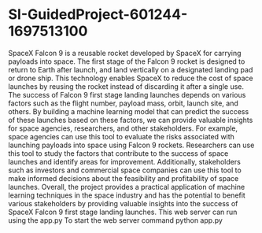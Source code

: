 # SI-GuidedProject-601244-1697513100
SpaceX Falcon 9 is a reusable rocket developed by SpaceX for carrying payloads into space. The first stage of the Falcon 9 rocket is designed to return to Earth after launch, and land vertically on a designated landing pad or drone ship. This technology enables SpaceX to reduce the cost of space launches by reusing the rocket instead of discarding it after a single use. The success of Falcon 9 first stage landing launches depends on various factors such as the flight number, payload mass, orbit, launch site, and others. By building a machine learning model that can predict the success of these launches based on these factors, we can provide valuable insights for space agencies, researchers, and other stakeholders. For example, space agencies can use this tool to evaluate the risks associated with launching payloads into space using Falcon 9 rockets. Researchers can use this tool to study the factors that contribute to the success of space launches and identify areas for improvement. Additionally, stakeholders such as investors and commercial space companies can use this tool to make informed decisions about the feasibility and profitability of space launches. Overall, the project provides a practical application of machine learning techniques in the space industry and has the potential to benefit various stakeholders by providing valuable insights into the success of SpaceX Falcon 9 first stage landing launches.
This web server can run using the app.py
To start the web server command
python app.py
